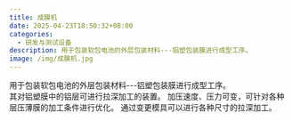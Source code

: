 ```yaml
---
title: 成膜机
date: 2025-04-23T18:50:32+08:00
categories:
  - 研发与测试设备
description: 用于包装软包电池的外层包装材料---铝塑包装膜进行成型工序。
image: /img/成膜机.jpg
---
```

用于包装软包电池的外层包装材料---铝塑包装膜进行成型工序。<br/>其对铝塑膜中的铝层可进行拉深加工的装置。 加压速度、压力可变，可针对各种层压薄膜的加工条件进行优化。 通过变更模具可以进行各种尺寸的拉深加工。